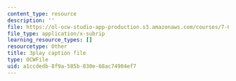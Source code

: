 ```yaml
---
content_type: resource
description: ''
file: https://ol-ocw-studio-app-production.s3.amazonaws.com/courses/7-016-introductory-biology-fall-2018/a1ccdedb8f9a585b830e68ac74904ef7_JuwErrBz3b4.vtt
file_type: application/x-subrip
learning_resource_types: []
resourcetype: Other
title: 3play caption file
type: OCWFile
uid: a1ccdedb-8f9a-585b-830e-68ac74904ef7
---
```

